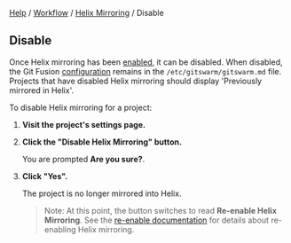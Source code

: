 [Help](../../README.md)
/ [Workflow](../README.md)
/ [Helix Mirroring](README.md)
/ Disable

## Disable

Once Helix mirroring has been [enabled](enable.md), it can be disabled.
When disabled, the Git Fusion [configuration](configuration.md) remains in
the `/etc/gitswarm/gitswarm.md` file. Projects that have disabled Helix
mirroring should display 'Previously mirrored in Helix'.

To disable Helix mirroring for a project:

1.  **Visit the project's settings page.**

1.  **Click the "Disable Helix Mirroring" button.**

    You are prompted **Are you sure?**.

1.  **Click "Yes".**

    The project is no longer mirrored into Helix.

    > Note: At this point, the button switches to read **Re-enable Helix
    > Mirroring**. See the [re-enable documentation](reenable.md) for
    > details about re-enabling Helix mirroring.
